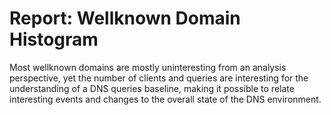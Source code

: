 # Report: Wellknown Domain Histogram

Most wellknown domains are mostly uninteresting from an analysis perspective, yet the number of clients and queries are interesting for the understanding of a DNS queries baseline, making it possible to relate interesting events and changes to the overall state of the DNS environment. 
